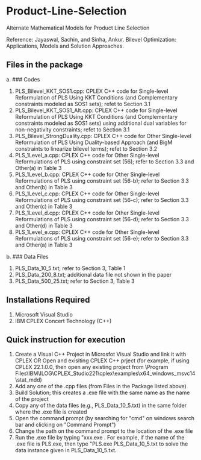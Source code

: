 # Product-Line-Selection
Alternate Mathematical Models for Product Line Selection

Reference: Jayaswal, Sachin, and Sinha, Ankur. Bilevel Optimization: Applications, Models and Solution Approaches.

## Files in the package
a. ### Codes
1. PLS_Bilevel_KKT_SOS1.cpp: CPLEX C++ code for Single-level Reformulation of PLS Using KKT Conditions (and Complementary constraints modeled as SOS1 sets); refet to Section 3.1
2. PLS_Bilevel_KKT_SOS1_Alt.cpp: CPLEX C++ code for Single-level Reformulation of PLS Using KKT Conditions (and Complementary constraints modeled as SOS1 sets) using additional dual variables for non-negativity constraints; refet to Section 3.1
3. PLS_Bilevel_StrongDuality.cpp: CPLEX C++ code for Other Single-level Reformulation of PLS Using Duality-based Approach (and BigM constraints to linearize bilevel terms); refet to Section 3.2
4. PLS_1Level_a.cpp: CPLEX C++ code for Other Single-level Reformulations of PLS using constraint set (56); refer to Section 3.3 and Other(a) in Table 3
5. PLS_1Level_b.cpp: CPLEX C++ code for Other Single-level Reformulations of PLS using constraint set (56-b); refer to Section 3.3 and Other(b) in Table 3
6. PLS_1Level_c.cpp: CPLEX C++ code for Other Single-level Reformulations of PLS using constraint set (56-c); refer to Section 3.3 and Other(c) in Table 3
7. PLS_1Level_d.cpp: CPLEX C++ code for Other Single-level Reformulations of PLS using constraint set (56-d); refer to Section 3.3 and Other(d) in Table 3
8. PLS_1Level_e.cpp: CPLEX C++ code for Other Single-level Reformulations of PLS using constraint set (56-e); refer to Section 3.3 and Other(a) in Table 3

b. ### Data Files
1. PLS_Data_10_5.txt; refer to Section 3, Table 1
2. PLS_Data_200_8.txt; additional data file not shown in the paper
3. PLS_Data_500_25.txt; refer to Section 3, Table 3

## Installations Required
1. Microsoft Visual Studio 
2. IBM CPLEX Concert Technology (C++)

## Quick instruction for execution
1. Create a Visual C++ Project in Microsfot Visual Studio and link it with CPLEX OR Open and exisiting CPLEX C++ prject (for example, if using CPLEX 22.1.0.0, then open any existing project from \Program Files\IBM\ILOG\CPLEX_Studio221\cplex\examples\x64_windows_msvc14\stat_mdd)
2. Add any one of the .cpp files (from Files in the Package listed above)
3. Build Solution; this creates a .exe file with the same name as the name of the project
4. Copy any of the data files (e.g., PLS_Data_10_5.txt) in the same folder where the .exe file is created
5. Open the command prompt (by searching for "cmd" on windows search bar and clicking on "Command Prompt")
6. Change the path on the command prompt to the location of the .exe file
7. Run the .exe file by typing "xxx.exe <space> <name of the data file> <enter>. For example, if the name of the .exe file is PLS.exe, then type "PLS.exe PLS_Data_10_5.txt <enter> to solve the data instance given in PLS_Data_10_5.txt.
